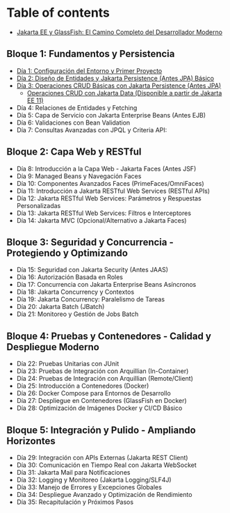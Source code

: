 # Table of contents

* [Jakarta EE y GlassFish: El Camino Completo del Desarrollador Moderno](README.md)

## Bloque 1: Fundamentos y Persistencia

* [Día 1: Configuración del Entorno y Primer Proyecto](bloque-01/dia-01-configuracion-del-entorno-y-primer-proyecto.md)
* [Día 2: Diseño de Entidades y Jakarta Persistence (Antes JPA) Básico](bloque-01/dia-02-disenio-entidades-jpa-basico.md)
* [Día 3: Operaciones CRUD Básicas con Jakarta Persistence (Antes JPA)](bloque-01/dia-03-crud-basicas-con-jpa.md)
  * [Operaciones CRUD con Jakarta Data (Disponible a partir de Jakarta EE 11)](bloque-01/dia-03-crud-basicas-con-jakarta-data.md)
* Día 4: Relaciones de Entidades y Fetching
* Día 5: Capa de Servicio con Jakarta Enterprise Beans (Antes EJB)
* Día 6: Validaciones con Bean Validation
* Día 7: Consultas Avanzadas con JPQL y Criteria API:

## Bloque 2: Capa Web y RESTful

* Día 8: Introducción a la Capa Web - Jakarta Faces (Antes JSF)
* Día 9: Managed Beans y Navegación Faces
* Día 10: Componentes Avanzados Faces (PrimeFaces/OmniFaces)
* Día 11: Introducción a Jakarta RESTful Web Services (RESTful APIs)
* Día 12: Jakarta RESTful Web Services: Parámetros y Respuestas Personalizadas
* Día 13: Jakarta RESTful Web Services: Filtros e Interceptores
* Día 14: Jakarta MVC (Opcional/Alternativo a Jakarta Faces)

## Bloque 3: Seguridad y Concurrencia - Protegiendo y Optimizando

* Día 15: Seguridad con Jakarta Security (Antes JAAS)
* Día 16: Autorización Basada en Roles
* Día 17: Concurrencia con Jakarta Enterprise Beans Asíncronos
* Día 18: Jakarta Concurrency y Contextos
* Día 19: Jakarta Concurrency: Paralelismo de Tareas
* Día 20: Jakarta Batch (JBatch)
* Día 21: Monitoreo y Gestión de Jobs Batch

## Bloque 4: Pruebas y Contenedores - Calidad y Despliegue Moderno

* Día 22: Pruebas Unitarias con JUnit
* Día 23: Pruebas de Integración con Arquillian (In-Container)
* Día 24: Pruebas de Integración con Arquillian (Remote/Client)
* Día 25: Introducción a Contenedores (Docker)
* Día 26: Docker Compose para Entornos de Desarrollo
* Día 27: Despliegue en Contenedores (GlassFish en Docker)
* Día 28: Optimización de Imágenes Docker y CI/CD Básico

## Bloque 5: Integración y Pulido - Ampliando Horizontes

* Día 29: Integración con APIs Externas (Jakarta REST Client)
* Día 30: Comunicación en Tiempo Real con Jakarta WebSocket
* Día 31: Jakarta Mail para Notificaciones
* Día 32: Logging y Monitoreo (Jakarta Logging/SLF4J)
* Día 33: Manejo de Errores y Excepciones Globales
* Día 34: Despliegue Avanzado y Optimización de Rendimiento
* Día 35: Recapitulación y Próximos Pasos
































